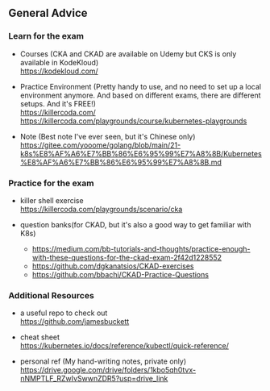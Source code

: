 ## General Advice
### Learn for the exam
- Courses (CKA and CKAD are available on Udemy but CKS is only available in KodeKloud)  
  https://kodekloud.com/  
  
- Practice Environment (Pretty handy to use, and no need to set up a local environment anymore. And based on different exams, there are different setups. And it's FREE!)  
  https://killercoda.com/
  https://killercoda.com/playgrounds/course/kubernetes-playgrounds  
  
- Note (Best note I've ever seen, but it's Chinese only)
https://gitee.com/yooome/golang/blob/main/21-k8s%E8%AF%A6%E7%BB%86%E6%95%99%E7%A8%8B/Kubernetes%E8%AF%A6%E7%BB%86%E6%95%99%E7%A8%8B.md

### Practice for the exam
- killer shell exercise  
  https://killercoda.com/playgrounds/scenario/cka
  
- question banks(for CKAD, but it's also a good way to get familiar with K8s)
  - https://medium.com/bb-tutorials-and-thoughts/practice-enough-with-these-questions-for-the-ckad-exam-2f42d1228552
  - https://github.com/dgkanatsios/CKAD-exercises
  - https://github.com/bbachi/CKAD-Practice-Questions

### Additional Resources
- a useful repo to check out  
https://github.com/jamesbuckett

- cheat sheet  
https://kubernetes.io/docs/reference/kubectl/quick-reference/

- personal ref (My hand-writing notes, private only)
  https://drive.google.com/drive/folders/1kbo5qh0tvx-nNMPTLF_RZwIvSwwnZDR5?usp=drive_link
  
